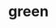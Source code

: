 ---
title: "green"
style:
    primaryColor: "white"
    secondaryColor: "lightgrey"
    specialColor: "grey"
    backgroundColor: "#458f44"
---